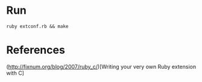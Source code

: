 # Run

    ruby extconf.rb && make


# References
(http://fixnum.org/blog/2007/ruby_c/)[Writing your very own Ruby extension with C]
